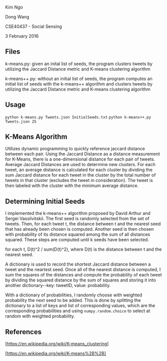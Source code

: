 Kim Ngo

Dong Wang

CSE40437 - Social Sensing

3 February 2016

## Files
k-means.py: given an inital list of seeds, the program clusters tweets by utilizing the Jaccard Distance metric and K-means clustering algorithm

k-means++.py: without an initial list of seeds, the program computes an initial list of seeds with the k-means++ algorithm and clusters tweets by utilizing the Jaccard Distance metric and K-means clustering algorithm

## Usage
`python k-means.py Tweets.json InitialSeeds.txt`
`python k-means++.py Tweets.json 25`

## K-Means Algorithm
Utilizes dynamic programming to quickly reference jaccard distance between each pair.
Using the Jaccard Distance as a distance measurement for K-Means, there is a one-dimensional distance for each pair of tweets. Average Jaccard Distances are used to determine new clusters. For each tweet, an average distance is calculated for each cluster by dividing the sum Jaccard distance for each tweet in the cluster by the total number of tweets in that cluster (excludes the tweet in consideration). The tweet is then labeled with the cluster with the minimum average distance.

## Determining Initial Seeds
I implemented the k-means++ algorithm proposed by David Arthur and Sergei Vassilvitskii. The first seed is randomly selected from the set of tweets. Then, for each tweet t, the distance between t and the nearest seed that has already been chosen is computed. Another seed is then chosen with probability of its distance squared among the sum of all distances squared. These steps are computed until k seeds have been selected.

for each t, D(t)^2 / sum(D(t)^2), where D(t) is the distance between t and the nearest seed.

A dictionary is used to record the shortest Jaccard distance between a tweet and the neartest seed. Once all of the nearest distance is computed, I sum the squares of the distances and compute the probability of each tweet by dividing the squared distance by the sum of squares and storing it into another dictionary--key: tweetID, value: probability. 

With a dictionary of probabilities, I randomly choose with weighted probability the next seed to be added. This is done by splitting the dictionary to a list of keys and list of corresponding values, which are the corresponding probabilities and using `numpy.random.choice` to select at random with weighted probability.


## References
[https://en.wikipedia.org/wiki/K-means_clustering]

[https://en.wikipedia.org/wiki/K-means%2B%2B]
